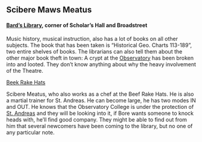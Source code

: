 ## Scibere Maws Meatus


#### [Bard’s Library](/l/bards_library.md), corner of Scholar’s Hall and Broadstreet

Music history, musical instruction, also has a lot of books on all other subjects. The book that has been taken is “Historical Geo. Charts 113-189”, two entire shelves of books. The librarians can also tell them about the other major book theft in town: A crypt at the [Observatory](/p/the_observatory.md) has been broken into and looted. They don’t know anything about why the heavy involvement of the Theatre.

[Beek Rake Hats](/f/beef_rake_hats.md)

Scibere Meatus, who also works as a chef at the Beef Rake Hats. He is also a martial trainer for St. Andreas. He can become large, he has two modes IN and OUT. He knows that the Observatory College is under the protection of [St. Andreas](/f/st_andreas.md) and they will be looking into it, if Bore wants someone to knock heads with, he’ll find good company. They might be able to find out from him that several newcomers have been coming to the library, but no one of any particular note.


